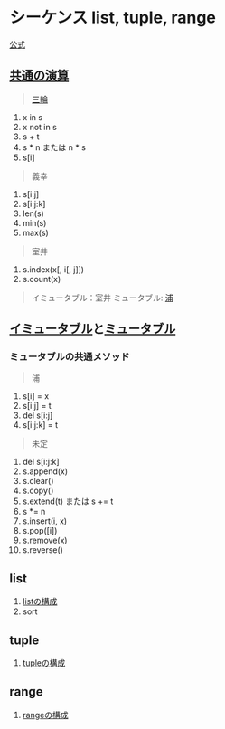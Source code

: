 # シーケンス list, tuple, range

[公式](https://docs.python.org/ja/3/library/stdtypes.html#sequence-types-list-tuple-range)

## [共通の演算](https://docs.python.org/ja/3/library/stdtypes.html#common-sequence-operations)
> [三輪](https://github.com/YutaUra/YCU-Programing/blob/master/Python_understanding/%242_list/list_01_miwa.ipynb)
1. x in s
1. x not in s
1. s + t
1. s * n または n * s
1. s[i]
> 義幸
1. s[i:j]
1. s[i:j:k]
1. len(s)
1. min(s)
1. max(s)
> 室井
1. s.index(x[, i[, j]])
1. s.count(x)
> イミュータブル：室井
> ミュータブル: [浦](https://github.com/YutaUra/YCU-Programing/blob/master/Python_understanding/%242_list/list_4_ura.ipynb)
## [イミュータブル](https://docs.python.org/ja/3/library/stdtypes.html#immutable-sequence-types)と[ミュータブル](https://docs.python.org/ja/3/library/stdtypes.html#mutable-sequence-types)
### ミュータブルの共通メソッド
> 浦
1. s[i] = x
1. s[i:j] = t
1. del s[i:j]
1. s[i:j:k] = t
> 未定
1. del s[i:j:k]
1. s.append(x)
1. s.clear()
1. s.copy()
1. s.extend(t) または s += t
1. s *= n
1. s.insert(i, x)
1. s.pop([i])
1. s.remove(x)
1. s.reverse()

## list
1. [listの構成](https://docs.python.org/ja/3/library/stdtypes.html#list)
1. sort

## tuple
1. [tupleの構成](https://docs.python.org/ja/3/library/stdtypes.html#tuple)

## range
1. [rangeの構成](https://docs.python.org/ja/3/library/stdtypes.html#range)
